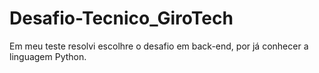 # Desafio-Tecnico_GiroTech

Em meu teste resolvi escolhre o desafio em back-end, por já conhecer a linguagem Python.
